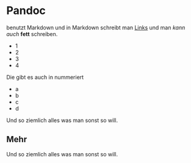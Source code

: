 
# Pandoc

benutzt Markdown und in Markdown schreibt man [Links](http://pandoc.org) und man *kann auch* **fett** schreiben.

 - 1
 - 2
 - 3
 - 4

Die gibt es auch in nummeriert

 + a
 + b
 + c
 + d

Und so ziemlich alles was man sonst so will.

## Mehr

Und so ziemlich alles was man sonst so will.

